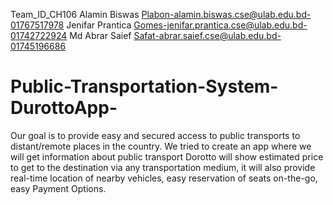 Team_ID_CH106
Alamin Biswas Plabon-alamin.biswas.cse@ulab.edu.bd-01767517978
Jenifar Prantica Gomes-jenifar.prantica.cse@ulab.edu.bd-01742722924
Md Abrar Saief Safat-abrar.saief.cse@ulab.edu.bd-01745196686



# Public-Transportation-System-DurottoApp-
Our goal is to provide easy and secured access to public transports to distant/remote places in the country. We tried to create an app where we will get information about public transport Dorotto will show estimated price to get to the destination via any transportation medium, it will also provide real-time location of nearby vehicles, easy reservation of seats on-the-go, easy Payment Options.
